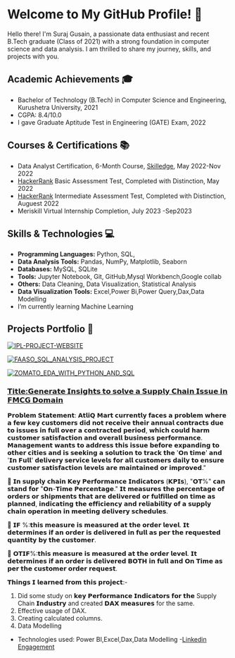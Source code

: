 # Welcome to My GitHub Profile! 👋

Hello there! I'm Suraj Gusain, a passionate data enthusiast and recent B.Tech graduate (Class of 2021) with a strong foundation in computer science and data analysis. I am thrilled to share my journey, skills, and projects with you.

## Academic Achievements 🎓

- Bachelor of Technology (B.Tech) in Computer Science and Engineering, Kurushetra University, 2021
- CGPA: 8.4/10.0 
- I gave  Graduate Aptitude Test in Engineering (GATE) Exam, 2022

## Courses & Certifications 📚

- Data Analyst Certification, 6-Month Course, [Skilledge](https://skill-edge.com/wp-content/uploads/2023/03/Suraj-Gusain_AE-17.pdf), May 2022-Nov 2022
- [HackerRank](https://www.hackerrank.com/certificates/18fa7b934652) Basic Assessment Test, Completed with Distinction, May 2022
- [HackerRank](https://www.hackerrank.com/certificates/d7f0fe4109ab) Intermediate Assessment Test, Completed with Distinction, Auguest 2022
- Meriskill Virtual Internship Completion, July 2023 -Sep2023

## Skills & Technologies 💻

- **Programming Languages:** Python, SQL, 
- **Data Analysis Tools:** Pandas, NumPy, Matplotlib, Seaborn
- **Databases:** MySQL, SQLite
- **Tools:** Jupyter Notebook, Git, GitHub,Mysql Workbench,Google collab
- **Others:** Data Cleaning, Data Visualization, Statistical Analysis
- **Data Visualization Tools:** Excel,Power Bi,Power Query,Dax,Data Modelling
-  I’m currently learning Machine Learning

## Projects Portfolio 🚀

[![IPL-PROJECT-WEBSITE](https://github-readme-stats.vercel.app/api/pin/?username=SurajGusain0007&repo=IPL-PROJECT-WEBSITE&show_owner=true)](https://github.com/SurajGusain0007/IPL-PROJECT-WEBSITE)

[![FAASO_SQL_ANALYSIS_PROJECT](https://github-readme-stats.vercel.app/api/pin/?username=SurajGusain0007&repo=FAASO_SQL_ANALYSIS_PROJECT&show_owner=true)](https://github.com/YourUsername/FAASO_SQL_ANALYSIS_PROJECT)

[![ZOMATO_EDA_WITH_PYTHON_AND_SQL](https://github-readme-stats.vercel.app/api/pin/?username=SurajGusain0007&repo=ZOMATO_EDA_WITH_PYTHON_AND_SQL&show_owner=true)](https://github.com/SurajGusain0007/ZOMATO_EDA_WITH_PYTHON_AND_SQL)

###  [𝗧𝗶𝘁𝗹𝗲:𝗚𝗲𝗻𝗲𝗿𝗮𝘁𝗲 𝗜𝗻𝘀𝗶𝗴𝗵𝘁𝘀 𝘁𝗼 𝘀𝗼𝗹𝘃𝗲 𝗮 𝗦𝘂𝗽𝗽𝗹𝘆 𝗖𝗵𝗮𝗶𝗻 𝗜𝘀𝘀𝘂𝗲 𝗶𝗻 𝗙𝗠𝗖𝗚 𝗗𝗼𝗺𝗮𝗶𝗻](https://lnkd.in/d9AwC-PE)

𝗣𝗿𝗼𝗯𝗹𝗲𝗺 𝗦𝘁𝗮𝘁𝗲𝗺𝗲𝗻𝘁: 𝗔𝘁𝗹𝗶𝗤 𝗠𝗮𝗿𝘁 𝗰𝘂𝗿𝗿𝗲𝗻𝘁𝗹𝘆 𝗳𝗮𝗰𝗲𝘀 𝗮 𝗽𝗿𝗼𝗯𝗹𝗲𝗺 𝘄𝗵𝗲𝗿𝗲 𝗮 𝗳𝗲𝘄 𝗸𝗲𝘆 𝗰𝘂𝘀𝘁𝗼𝗺𝗲𝗿𝘀 𝗱𝗶𝗱 𝗻𝗼𝘁 𝗿𝗲𝗰𝗲𝗶𝘃𝗲 𝘁𝗵𝗲𝗶𝗿 𝗮𝗻𝗻𝘂𝗮𝗹 𝗰𝗼𝗻𝘁𝗿𝗮𝗰𝘁𝘀 𝗱𝘂𝗲 𝘁𝗼 𝗶𝘀𝘀𝘂𝗲𝘀 𝗶𝗻 𝗳𝘂𝗹𝗹 𝗼𝘃𝗲𝗿 𝗮 𝗰𝗼𝗻𝘁𝗿𝗮𝗰𝘁𝗲𝗱 𝗽𝗲𝗿𝗶𝗼𝗱, 𝘄𝗵𝗶𝗰𝗵 𝗰𝗼𝘂𝗹𝗱 𝗵𝗮𝗿𝗺 𝗰𝘂𝘀𝘁𝗼𝗺𝗲𝗿 𝘀𝗮𝘁𝗶𝘀𝗳𝗮𝗰𝘁𝗶𝗼𝗻 𝗮𝗻𝗱 𝗼𝘃𝗲𝗿𝗮𝗹𝗹 𝗯𝘂𝘀𝗶𝗻𝗲𝘀𝘀 𝗽𝗲𝗿𝗳𝗼𝗿𝗺𝗮𝗻𝗰𝗲. 𝗠𝗮𝗻𝗮𝗴𝗲𝗺𝗲𝗻𝘁 𝘄𝗮𝗻𝘁𝘀 𝘁𝗼 𝗮𝗱𝗱𝗿𝗲𝘀𝘀 𝘁𝗵𝗶𝘀 𝗶𝘀𝘀𝘂𝗲 𝗯𝗲𝗳𝗼𝗿𝗲 𝗲𝘅𝗽𝗮𝗻𝗱𝗶𝗻𝗴 𝘁𝗼 𝗼𝘁𝗵𝗲𝗿 𝗰𝗶𝘁𝗶𝗲𝘀 𝗮𝗻𝗱 𝗶𝘀 𝘀𝗲𝗲𝗸𝗶𝗻𝗴 𝗮 𝘀𝗼𝗹𝘂𝘁𝗶𝗼𝗻 𝘁𝗼 𝘁𝗿𝗮𝗰𝗸 𝘁𝗵𝗲 '𝗢𝗻 𝘁𝗶𝗺𝗲' 𝗮𝗻𝗱 '𝗜𝗻 𝗙𝘂𝗹𝗹' 𝗱𝗲𝗹𝗶𝘃𝗲𝗿𝘆 𝘀𝗲𝗿𝘃𝗶𝗰𝗲 𝗹𝗲𝘃𝗲𝗹𝘀 𝗳𝗼𝗿 𝗮𝗹𝗹 𝗰𝘂𝘀𝘁𝗼𝗺𝗲𝗿𝘀 𝗱𝗮𝗶𝗹𝘆 𝘁𝗼 𝗲𝗻𝘀𝘂𝗿𝗲 𝗰𝘂𝘀𝘁𝗼𝗺𝗲𝗿 𝘀𝗮𝘁𝗶𝘀𝗳𝗮𝗰𝘁𝗶𝗼𝗻 𝗹𝗲𝘃𝗲𝗹𝘀 𝗮𝗿𝗲 𝗺𝗮𝗶𝗻𝘁𝗮𝗶𝗻𝗲𝗱 𝗼𝗿 𝗶𝗺𝗽𝗿𝗼𝘃𝗲𝗱."

📌 𝗜𝗻 𝘀𝘂𝗽𝗽𝗹𝘆 𝗰𝗵𝗮𝗶𝗻 𝗞𝗲𝘆 𝗣𝗲𝗿𝗳𝗼𝗿𝗺𝗮𝗻𝗰𝗲 𝗜𝗻𝗱𝗶𝗰𝗮𝘁𝗼𝗿𝘀 (𝗞𝗣𝗜𝘀), "𝗢𝗧%" 𝗰𝗮𝗻 𝘀𝘁𝗮𝗻𝗱 𝗳𝗼𝗿 "𝗢𝗻-𝗧𝗶𝗺𝗲 𝗣𝗲𝗿𝗰𝗲𝗻𝘁𝗮𝗴𝗲." 𝗜𝘁 𝗺𝗲𝗮𝘀𝘂𝗿𝗲𝘀 𝘁𝗵𝗲 𝗽𝗲𝗿𝗰𝗲𝗻𝘁𝗮𝗴𝗲 𝗼𝗳 𝗼𝗿𝗱𝗲𝗿𝘀 𝗼𝗿 𝘀𝗵𝗶𝗽𝗺𝗲𝗻𝘁𝘀 𝘁𝗵𝗮𝘁 𝗮𝗿𝗲 𝗱𝗲𝗹𝗶𝘃𝗲𝗿𝗲𝗱 𝗼𝗿 𝗳𝘂𝗹𝗳𝗶𝗹𝗹𝗲𝗱 𝗼𝗻 𝘁𝗶𝗺𝗲 𝗮𝘀 𝗽𝗹𝗮𝗻𝗻𝗲𝗱, 𝗶𝗻𝗱𝗶𝗰𝗮𝘁𝗶𝗻𝗴 𝘁𝗵𝗲 𝗲𝗳𝗳𝗶𝗰𝗶𝗲𝗻𝗰𝘆 𝗮𝗻𝗱 𝗿𝗲𝗹𝗶𝗮𝗯𝗶𝗹𝗶𝘁𝘆 𝗼𝗳 𝗮 𝘀𝘂𝗽𝗽𝗹𝘆 𝗰𝗵𝗮𝗶𝗻 𝗼𝗽𝗲𝗿𝗮𝘁𝗶𝗼𝗻 𝗶𝗻 𝗺𝗲𝗲𝘁𝗶𝗻𝗴 𝗱𝗲𝗹𝗶𝘃𝗲𝗿𝘆 𝘀𝗰𝗵𝗲𝗱𝘂𝗹𝗲𝘀.

📌 𝗜𝗙 %:𝘁𝗵𝗶𝘀 𝗺𝗲𝗮𝘀𝘂𝗿𝗲 𝗶𝘀 𝗺𝗲𝗮𝘀𝘂𝗿𝗲𝗱 𝗮𝘁 𝘁𝗵𝗲 𝗼𝗿𝗱𝗲𝗿 𝗹𝗲𝘃𝗲𝗹. 𝗜𝘁 𝗱𝗲𝘁𝗲𝗿𝗺𝗶𝗻𝗲𝘀 𝗶𝗳 𝗮𝗻
𝗼𝗿𝗱𝗲𝗿 𝗶𝘀 𝗱𝗲𝗹𝗶𝘃𝗲𝗿𝗲𝗱 𝗶𝗻 𝗳𝘂𝗹𝗹 𝗮𝘀 𝗽𝗲𝗿 𝘁𝗵𝗲 𝗿𝗲𝗾𝘂𝗲𝘀𝘁𝗲𝗱 𝗾𝘂𝗮𝗻𝘁𝗶𝘁𝘆 𝗯𝘆 𝘁𝗵𝗲 𝗰𝘂𝘀𝘁𝗼𝗺𝗲𝗿.

📌 𝗢𝗧𝗜𝗙%:𝘁𝗵𝗶𝘀 𝗺𝗲𝗮𝘀𝘂𝗿𝗲 𝗶𝘀 𝗺𝗲𝗮𝘀𝘂𝗿𝗲𝗱 𝗮𝘁 𝘁𝗵𝗲 𝗼𝗿𝗱𝗲𝗿 𝗹𝗲𝘃𝗲𝗹. 𝗜𝘁 𝗱𝗲𝘁𝗲𝗿𝗺𝗶𝗻𝗲𝘀 𝗶𝗳 𝗮𝗻
𝗼𝗿𝗱𝗲𝗿 𝗶𝘀 𝗱𝗲𝗹𝗶𝘃𝗲𝗿𝗲𝗱 𝗕𝗢𝗧𝗛 𝗶𝗻 𝗳𝘂𝗹𝗹 𝗮𝗻𝗱 𝗢𝗻 𝗧𝗶𝗺𝗲 𝗮𝘀 𝗽𝗲𝗿 𝘁𝗵𝗲 𝗰𝘂𝘀𝘁𝗼𝗺𝗲𝗿 𝗼𝗿𝗱𝗲𝗿 𝗿𝗲𝗾𝘂𝗲𝘀𝘁.

𝗧𝗵𝗶𝗻𝗴𝘀 𝗜 𝗹𝗲𝗮𝗿𝗻𝗲𝗱 𝗳𝗿𝗼𝗺 𝘁𝗵𝗶𝘀 𝗽𝗿𝗼𝗷𝗲𝗰𝘁:-
1. Did some study on 𝗸𝗲𝘆 𝗣𝗲𝗿𝗳𝗼𝗿𝗺𝗮𝗻𝗰𝗲 𝗜𝗻𝗱𝗶𝗰𝗮𝘁𝗼𝗿𝘀 𝗳𝗼𝗿 𝘁𝗵𝗲 Supply Chain 𝗜𝗻𝗱𝘂𝘀𝘁𝗿𝘆 and created 𝗗𝗔𝗫 𝗺𝗲𝗮𝘀𝘂𝗿𝗲𝘀 for the same.
2. Effective usage of DAX.
3. Creating calculated columns.
4. Data Modelling
- Technologies used: Power BI,Excel,Dax,Data Modelling
-[Linkedin Engagement](https://www.linkedin.com/posts/suraj020_supply-chain-issue-in-the-fmcg-domain-activity-7108683429671530496-ry9I?utm_source=share&utm_medium=member_desktop)







<!--
**SurajGusain0007/SurajGusain0007** is a ✨ _special_ ✨ repository because its `README.md` (this file) appears on your GitHub profile.

Here are some ideas to get you started:

- 🔭 I’m currently working on ...
- 🌱 I’m currently learning ...
- 👯 I’m looking to collaborate on ...
- 🤔 I’m looking for help with ...
- 💬 Ask me about ...
- 📫 How to reach me: ...
- 😄 Pronouns: ...
- ⚡ Fun fact: ...
-->
